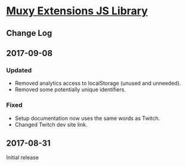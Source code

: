 # [Muxy Extensions JS Library](https://github.com/muxy/extensions-js)

## Change Log

## 2017-09-08

### Updated
- Removed analytics access to localStorage (unused and unneeded).
- Removed some potentially unique identifiers.

### Fixed
- Setup documentation now uses the same words as Twitch.
- Changed Twitch dev site link.


## 2017-08-31

Initial release